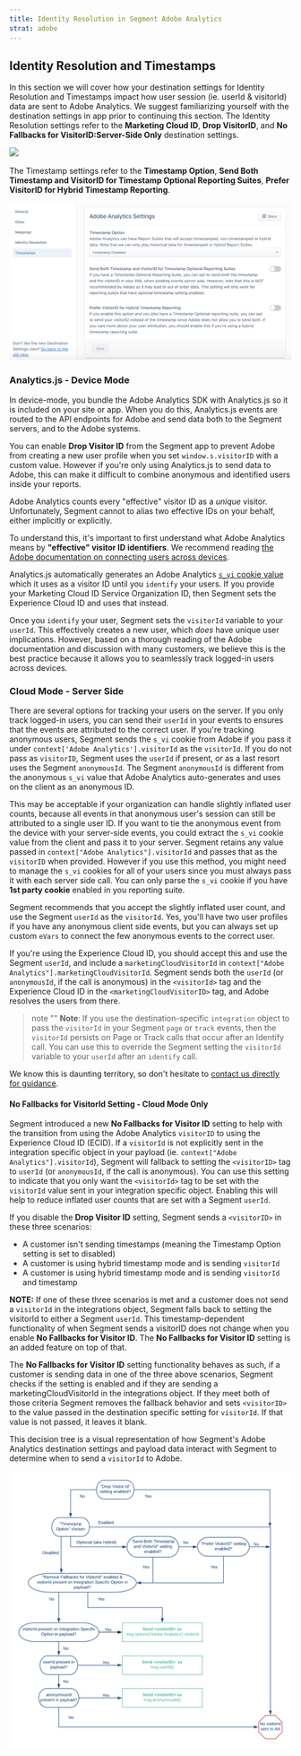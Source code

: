 ```yaml
---
title: Identity Resolution in Segment Adobe Analytics
strat: adobe
---
```


## Identity Resolution and Timestamps
In this section we will cover how your destination settings for Identity Resolution and Timestamps impact how user session (ie. userId & visitorId) data are sent to Adobe Analytics. We suggest familiarizing yourself with the destination settings in app prior to continuing this section. The Identity Resolution settings refer to the **Marketing Cloud ID**, **Drop VisitorID**, and **No Fallbacks for VisitorID:Server-Side Only** destination settings.

![](images/identity.png)

The Timestamp settings refer to the **Timestamp Option**, **Send Both Timestamp and VisitorID for Timestamp Optional Reporting Suites**, **Prefer VisitorID for Hybrid Timestamp Reporting**.

![](images/timestamps.png)

### Analytics.js - Device Mode

In device-mode, you bundle the Adobe Analytics SDK with Analytics.js so it is included on your site or app. When you do this, Analytics.js events are routed to the API endpoints for Adobe and send data both to the Segment servers, and to the Adobe systems.

You can enable **Drop Visitor ID** from the Segment app to prevent Adobe from creating a new user profile when you set `window.s.visitorID` with a custom value. However if you're only using Analytics.js to send data to Adobe, this can make it difficult to combine anonymous and identified users inside your reports.

Adobe Analytics counts every "effective" visitor ID as a *unique* visitor. Unfortunately, Segment cannot to alias two effective IDs on your behalf, either implicitly or explicitly.

To understand this, it's important to first understand what Adobe Analytics means by **"effective" visitor ID identifiers**. We recommend reading [the Adobe documentation on connecting users across devices](https://docs.adobe.com/content/help/en/analytics/implementation/js/xdevice-visid/xdevice-connecting.html).

Analytics.js automatically generates an Adobe Analytics [`s_vi` cookie value](https://docs.adobe.com/content/help/en/core-services/interface/ec-cookies/cookies-analytics.html) which it uses as a visitor ID until you `identify` your users. If you provide your Marketing Cloud ID Service Organization ID, then Segment sets the Experience Cloud ID and uses that instead.

Once you `identify` your user, Segment sets the `visitorId` variable to your `userId`. This effectively creates a new user, which *does* have unique user implications. However, based on a thorough reading of the Adobe documentation and discussion with many customers, we believe this is the best practice because it allows you to seamlessly track logged-in users across devices.

### Cloud Mode - Server Side

<!-- TODO Same comment plus we should distinguish between if we mean using a source installed on a server, sending through Segment's cloud, or both. "When you use cloud-mode to connect to Adobe Analytics, your sources... and this results in...  which means you need to..."-->

There are several options for tracking your users on the server. If you only track logged-in users, you can send their `userId` in your events to ensures that the events are attributed to the correct user. If you're tracking anonymous users, Segment sends the `s_vi` cookie from Adobe if you pass it under `context['Adobe Analytics'].visitorId` as the `visitorId`. If you do not pass as `visitorID`, Segment uses the `userId` if present, or as a last resort uses the Segment `anonymousId`. The Segment `anonymousId` is different from the anonymous `s_vi` value that Adobe Analytics auto-generates and uses on the client as an anonymous ID.

This may be acceptable if your organization can handle slightly inflated user counts, because all events in that anonymous user's session can still be attributed to a single user ID. If you want to tie the anonymous event from the device with your server-side events, you could extract the `s_vi` cookie value from the client and pass it to your server. Segment retains any value passed in `context["Adobe Analytics"].visitorId` and passes that as the `visitorID` when provided. However if you use this method, you might need to manage the `s_vi` cookies for all of your users since you must always pass it with each server side call. You can only parse the `s_vi` cookie if you have **1st party cookie** enabled in you reporting suite.

Segment recommends that you accept the slightly inflated user count, and use the Segment `userId` as the `visitorId`. Yes, you'll have two user profiles if you have any anonymous client side events, but you can always set up custom `eVars` to connect the few anonymous events to the correct user.

If you're using the Experience Cloud ID, you should accept this and use the Segment `userId`, and include a `marketingCloudVisitorId` in `context["Adobe Analytics"].marketingCloudVisitorId`. Segment sends both the `userId` (or `anonymousId`, if the call is anonymous) in the `<visitorId>` tag and the Experience Cloud ID in the `<marketingCloudVisitorID>` tag, and Adobe resolves the users from there.

> note ""
> **Note**: If you use the destination-specific `integration` object to pass the `visitorId` in your Segment `page` or `track` events, then the `visitorId` persists on Page or Track calls that occur after an Identify call. You can use this to override the Segment setting the `visitorId` variable to your `userId` after an `identify` call.

We know this is daunting territory, so don't hesitate to [contact us directly for guidance](https://segment.com/help/contact/).


#### No Fallbacks for VisitorId Setting - Cloud Mode Only

Segment introduced a new **No Fallbacks for Visitor ID** setting to help with the transition from using the Adobe Analytics `visitorID` to using the Experience Cloud ID (ECID). If a `visitorId` is not explicitly sent in the integration specific object in your payload (ie. `context["Adobe Analytics"].visitorId`), Segment will fallback  to setting the `<visitorID>` tag to `userId` (or `anonymousId`, if the call is anonymous). You can use this setting to indicate that you only want the `<visitorId>` tag to be set with the `visitorId` value sent in your integration specific object.  Enabling this will help to reduce inflated user counts that are set with a Segment `userId`.

If you disable the **Drop Visitor ID** setting, Segment sends a `<visitorID>` in these three scenarios:
<!-- L Comment: does the customer have control over this setting about timestamps? if not, reword. I think we mean 'if the customer's call includes..' -->

<!-- B Comment: Yes this is fully customer controlled through settings see above timestamps image -->
- A customer isn't sending timestamps (meaning the Timestamp Option setting is set to disabled)
- A customer is using hybrid timestamp mode and is sending `visitorId`
- A customer is using hybrid timestamp mode and is sending `visitorId` and timestamp

**NOTE:** If one of these three scenarios is met and a customer does not send a `visitorId` in the integrations object, Segment falls back to setting the visitorId to either a Segment `userId`. This timestamp-dependent functionality of when Segment sends a visitorID does not change when you enable **No Fallbacks for Visitor ID**. The **No Fallbacks for Visitor ID** setting is an added feature on top of that.

The **No Fallbacks for Visitor ID** setting functionality behaves as such, if a customer is sending data in one of the three above scenarios, Segment checks if the setting is enabled and if they are sending a marketingCloudVisitorId in the integrations object. If they meet both of those criteria Segment removes the fallback behavior and sets `<visitorID>` to the value passed in the destination specific setting for `visitorId`. If that value is not passed, it leaves it blank.

This decision tree is a visual representation of how Segment's Adobe Analytics destination settings and payload data interact with Segment to determine when to send a `visitorId` to Adobe.

![](images/adobe-identity-res-decision-tree.png)
